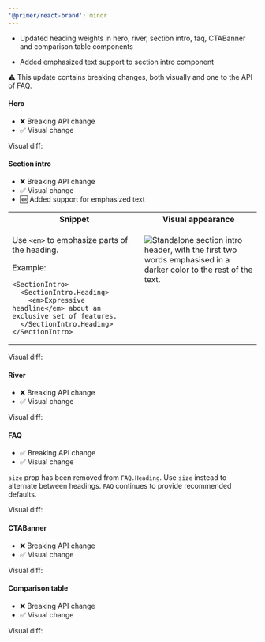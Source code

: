 ```yaml
---
'@primer/react-brand': minor
---
```


- Updated heading weights in hero, river, section intro, faq, CTABanner and comparison table components

- Added emphasized text support to section intro component

:warning: This update contains breaking changes, both visually and one to the API of FAQ.

#### Hero

- ❌ Breaking API change
- ✅ Visual change

Visual diff:

#### Section intro

- ❌ Breaking API change
- ✅ Visual change
- 🆕 Added support for emphasized text

<table>
<tr>
<th> Snippet</th> <th> Visual appearance </th>
</tr>
<tr>
<td valign="top">

Use `<em>` to emphasize parts of the heading.

Example:

```
<SectionIntro>
  <SectionIntro.Heading>
    <em>Expressive headline</em> about an exclusive set of features.
  </SectionIntro.Heading>
</SectionIntro>
```

</td>

<td valign="top">

![Standalone section intro header, with the first two words emphasised in a darker color to the rest of the text.](https://github.com/primer/brand/assets/13340707/e60a345b-e9c4-4478-8263-3c436df47b12)

 </td>
</tr>
</table>

Visual diff:

#### River

- ❌ Breaking API change
- ✅ Visual change

Visual diff:

#### FAQ

- ✅ Breaking API change
- ✅ Visual change

`size` prop has been removed from `FAQ.Heading`. Use `size` instead to alternate between headings. `FAQ` continues to provide recommended defaults.

Visual diff:

#### CTABanner

- ❌ Breaking API change
- ✅ Visual change

Visual diff:

#### Comparison table

- ❌ Breaking API change
- ✅ Visual change

Visual diff:
